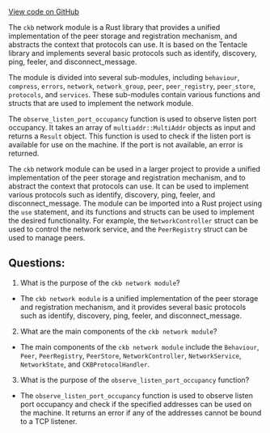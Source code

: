 [View code on GitHub](https://github.com/nervosnetwork/ckb/blob/develop/network/src/lib.rs)

The `ckb` network module is a Rust library that provides a unified implementation of the peer storage and registration mechanism, and abstracts the context that protocols can use. It is based on the Tentacle library and implements several basic protocols such as identify, discovery, ping, feeler, and disconnect_message.

The module is divided into several sub-modules, including `behaviour`, `compress`, `errors`, `network`, `network_group`, `peer`, `peer_registry`, `peer_store`, `protocols`, and `services`. These sub-modules contain various functions and structs that are used to implement the network module.

The `observe_listen_port_occupancy` function is used to observe listen port occupancy. It takes an array of `multiaddr::MultiAddr` objects as input and returns a `Result` object. This function is used to check if the listen port is available for use on the machine. If the port is not available, an error is returned.

The `ckb` network module can be used in a larger project to provide a unified implementation of the peer storage and registration mechanism, and to abstract the context that protocols can use. It can be used to implement various protocols such as identify, discovery, ping, feeler, and disconnect_message. The module can be imported into a Rust project using the `use` statement, and its functions and structs can be used to implement the desired functionality. For example, the `NetworkController` struct can be used to control the network service, and the `PeerRegistry` struct can be used to manage peers.
## Questions:
 1. What is the purpose of the `ckb network module`?
- The `ckb network module` is a unified implementation of the peer storage and registration mechanism, and it provides several basic protocols such as identify, discovery, ping, feeler, and disconnect_message.

2. What are the main components of the `ckb network module`?
- The main components of the `ckb network module` include the `Behaviour`, `Peer`, `PeerRegistry`, `PeerStore`, `NetworkController`, `NetworkService`, `NetworkState`, and `CKBProtocolHandler`.

3. What is the purpose of the `observe_listen_port_occupancy` function?
- The `observe_listen_port_occupancy` function is used to observe listen port occupancy and check if the specified addresses can be used on the machine. It returns an error if any of the addresses cannot be bound to a TCP listener.
